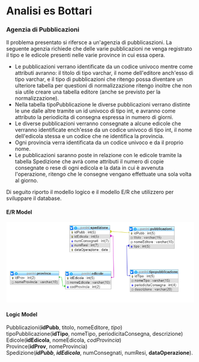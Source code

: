# Analisi es Bottari
### Agenzia di Pubblicazioni

Il problema presentato si rifersce a un'agenzia di pubblicaszioni.
La seguente agenzia richiede che delle varie pubblicazioni ne venga registrato il tipo
e le edicole presenti nelle varie province in cui essa opera.
* Le pubblicazioni verrano identificate da un codice univoco mentre come attributi
avranno: il titolo di tipo varchar, il nome dell'editore anch'esso di tipo varchar,
e il tipo di pubblicazioni che ritengo possa diventare un ulteriore tabella per
questioni di normalizzazione ritengo inoltre che non sia utile creare una tabella
editore (anche se previsto per la normalizzazione).
* Nella tabella tipoPubblicazione le diverse pubblicazioni verrano distinte le
une dalle altre tramite un id univoco di tipo int, e avranno come attributo la
periodicita di consegna espressa in numero di giorni.
* Le diverse pubblicazioni verranno consegnate a alcune edicole che verranno
identificate ench'esse da un codice univoco di tipo int, il nome dell'edicola
stessa e un codice che ne identifica la provincia.
* Ogni provincia verra identificata da un codice univoco e da il proprio nome.
* Le pubblicazioni saranno poste in relazione con le edicole tramite la tabella
Spedizione che avrà come attributi il numero di copie consegnate o rese di ogni
edicola e la data in cui è avvenuta l'operazione, ritengo che le consegne vengano
effettuate una sola volta al giorno.

Di seguito riporto il modello logico e il modello E/R che utilizzero per
sviluppare il database.

#### E/R Model
![E/R](https://github.com/taglioIsCoding/MySqlScripts/blob/master/Edicole/E_R.PNG)

#### Logic Model
Pubblicazioni(**idPubb**, titolo, nomeEditore, _tipo_)  <br/>
tipoPubblicazione(**idTipo**, nomeTipo, periodicitaConsegna, descrizione) <br/>
Edicole(**idEdicola**, nomeEdicola, _codProvincia_)  <br/>
Province(**idProv**, nomeProvincia)  <br/>
Spedizione(_**idPubb**_, _**idEdicola**_, numConsegnati, numResi, **dataOperazione**).

